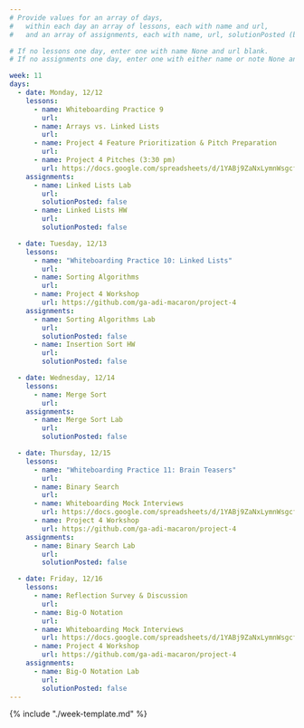 ```yaml
---
# Provide values for an array of days,
#   within each day an array of lessons, each with name and url,
#   and an array of assignments, each with name, url, solutionPosted (boolean) and note.

# If no lessons one day, enter one with name None and url blank.
# If no assignments one day, enter one with either name or note None and url blank.

week: 11
days:
  - date: Monday, 12/12
    lessons:
      - name: Whiteboarding Practice 9
        url: 
      - name: Arrays vs. Linked Lists
        url: 
      - name: Project 4 Feature Prioritization & Pitch Preparation
        url: 
      - name: Project 4 Pitches (3:30 pm)
        url: https://docs.google.com/spreadsheets/d/1YABj9ZaNxLymnWsgcf2Qew3sGzPqNb0grlpg-DECS-8/edit?usp=sharing
    assignments:
      - name: Linked Lists Lab
        url: 
        solutionPosted: false
      - name: Linked Lists HW
        url: 
        solutionPosted: false

  - date: Tuesday, 12/13
    lessons:
      - name: "Whiteboarding Practice 10: Linked Lists"
        url: 
      - name: Sorting Algorithms
        url: 
      - name: Project 4 Workshop
        url: https://github.com/ga-adi-macaron/project-4
    assignments:
      - name: Sorting Algorithms Lab
        url: 
        solutionPosted: false
      - name: Insertion Sort HW
        url: 
        solutionPosted: false

  - date: Wednesday, 12/14
    lessons:
      - name: Merge Sort
        url: 
    assignments:
      - name: Merge Sort Lab
        url: 
        solutionPosted: false

  - date: Thursday, 12/15
    lessons:
      - name: "Whiteboarding Practice 11: Brain Teasers"
        url: 
      - name: Binary Search
        url: 
      - name: Whiteboarding Mock Interviews
        url: https://docs.google.com/spreadsheets/d/1YABj9ZaNxLymnWsgcf2Qew3sGzPqNb0grlpg-DECS-8/edit?usp=sharing
      - name: Project 4 Workshop
        url: https://github.com/ga-adi-macaron/project-4
    assignments:
      - name: Binary Search Lab
        url: 
        solutionPosted: false

  - date: Friday, 12/16
    lessons:
      - name: Reflection Survey & Discussion
        url: 
      - name: Big-O Notation
        url: 
      - name: Whiteboarding Mock Interviews
        url: https://docs.google.com/spreadsheets/d/1YABj9ZaNxLymnWsgcf2Qew3sGzPqNb0grlpg-DECS-8/edit?usp=sharing
      - name: Project 4 Workshop
        url: https://github.com/ga-adi-macaron/project-4
    assignments:
      - name: Big-O Notation Lab
        url: 
        solutionPosted: false
---
```


{% include "./week-template.md" %}
